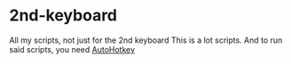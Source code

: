 # 2nd-keyboard
All my scripts, not just for the 2nd keyboard
This is a lot scripts. And to run said scripts, you need [AutoHotkey](https://www.autohotkey.com/)
